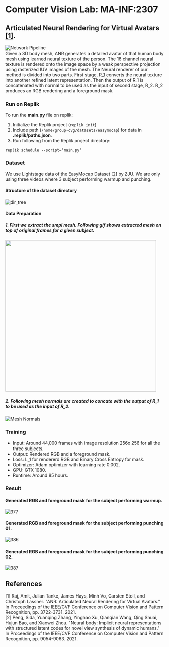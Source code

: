 # Computer Vision Lab: MA-INF:2307 

## Articulated Neural Rendering for Virtual Avatars [[1]](#1).
![Network Pipeline](/images/pipe00.jpg) <br>
Given a 3D body mesh, ANR generates a detailed avatar of that human body mesh using learned neural texture of the person. The 16 channel neural texture is rendered onto the image space by a weak perspective projection using rasterized IUV images of the mesh. The Neural renderer of our method is divided into two parts. First stage, R_1 converts the neural texture into another refined latent representation. Then the output of R_1 is concatenated with normal to be used as the input of second stage, R_2. R_2 produces an RGB rendering and a foreground mask.


### Run on Replik 
To run the **main.py** file on replik: 
1. Initialize the Replik project (``` replik init ```)
2. Include path (```/home/group-cvg/datasets/easymocap```) for data in **.replik/paths.json**. 
3. Run following from the Replik project directory:
```
replik schedule --script="main.py"
```


### Dataset
We use Lightstage data of the EasyMocap Dataset [[2]](#2) by ZJU. We are only using three videos where 3 subject performing warmup and punching. 

#### Structure of the dataset directory
![dir_tree](/images/dir_tree.png) <br>

#### Data Preparation
##### 1. First we extract the smpl mesh. Following gif shows extracted mesh on top of original frames for a given subject. <br>
<img src="/images/fitted_smpl_377.gif" width="480" height="480"><br>
##### 2. Following mesh normals are created to concate with the output of R_1 to be used as the input of R_2. 
![Mesh Normals](/images/normal_all.jpg) <br>


### Training 
+ Input: Around 44,000 frames with image resolution 256x 256 for all the three subjects.
+ Output: Rendered RGB and a foreground mask.
+ Loss: L_1 for rendererd RGB and Binary Cross Entropy for mask.
+ Optimizer: Adam optimizer with learning rate 0.002.
+ GPU: GTX 1080.
+ Runtime: Around 85 hours.


### Result 
#### Generated RGB and foreground mask for the subject performing warmup.
![377](/images/377_predictions.jpg) <br>
#### Generated RGB and foreground mask for the subject performing punching 01.
![386](/images/386_predictions.jpg) <br>
#### Generated RGB and foreground mask for the subject performing punching 02.
![387](/images/387_predictions.jpg) <br>



## References
<a id="1">[1]</a> 
Raj, Amit, Julian Tanke, James Hays, Minh Vo, Carsten Stoll, and Christoph Lassner. "ANR: Articulated Neural Rendering for Virtual Avatars." In Proceedings of the IEEE/CVF Conference on Computer Vision and Pattern Recognition, pp. 3722-3731. 2021. <br/>
<a id = "2">[2] </a>
Peng, Sida, Yuanqing Zhang, Yinghao Xu, Qianqian Wang, Qing Shuai, Hujun Bao, and Xiaowei Zhou. "Neural body: Implicit neural representations with structured latent codes for novel view synthesis of dynamic humans." In Proceedings of the IEEE/CVF Conference on Computer Vision and Pattern Recognition, pp. 9054-9063. 2021.
